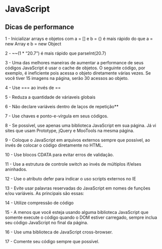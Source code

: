 # JavaScript

## Dicas de performance

1 - Inicializar arrays e objetos com a = [] e b = {} é mais rápido do que a = new Array e b = new Object

2 - ~~(1 * “20.7”) é mais rápido que parseInt(20.7)

3 - Uma das melhores maneiras de aumentar a performance de seus códigos JavaScript é usar o cache de objetos. O seguinte código, por exemplo, é ineficiente pois acessa o objeto diretamente várias vezes. Se você tiver 15 imagens na página, serão 30 acessos ao objeto.

4 - Use === ao invés de ==

5 - Reduza a quantidade de váriaveis globais

6 - Não declare variáveis dentro de laços de repetição**
  
7 - Use chaves e ponto-e-vírgula em seus códigos.

8 - Se possível, use apenas uma biblioteca JavaScript em sua página. Já vi sites que usam Prototype, jQuery e MooTools na mesma página. 

9 - Coloque o JavaScript em arquivos externos sempre que possível, ao invés de colocar o código diretamente no HTML.

10 - Use blocos CDATA para evitar erros de validação.

11 - Use a estrutura de controle switch ao invés de múltiplos if/elses aninhados.

12 - Use o atributo defer para indicar o uso scripts externos no IE

13 - Evite usar palavras reservadas do JavaScript em nomes de funções e/ou variáveis. As principais são essas:

14 - Utilize compressão de código

15 - A menos que você esteja usando alguma biblioteca JavaScript que somente execute o código quando o DOM estiver carregado, sempre inclua seu código JavaScript no final da página. 

16 - Use uma biblioteca de JavaScript cross-browser.

17 - Comente seu código sempre que possível.
